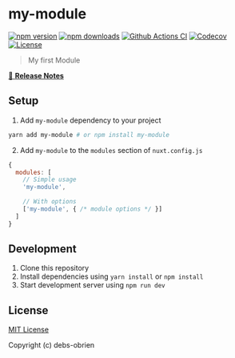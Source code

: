 # my-module

[![npm version][npm-version-src]][npm-version-href]
[![npm downloads][npm-downloads-src]][npm-downloads-href]
[![Github Actions CI][github-actions-ci-src]][github-actions-ci-href]
[![Codecov][codecov-src]][codecov-href]
[![License][license-src]][license-href]

> My first Module

[📖 **Release Notes**](./CHANGELOG.md)

## Setup

1. Add `my-module` dependency to your project

```bash
yarn add my-module # or npm install my-module
```

2. Add `my-module` to the `modules` section of `nuxt.config.js`

```js
{
  modules: [
    // Simple usage
    'my-module',

    // With options
    ['my-module', { /* module options */ }]
  ]
}
```

## Development

1. Clone this repository
2. Install dependencies using `yarn install` or `npm install`
3. Start development server using `npm run dev`

## License

[MIT License](./LICENSE)

Copyright (c) debs-obrien

<!-- Badges -->
[npm-version-src]: https://img.shields.io/npm/v/my-module/latest.svg
[npm-version-href]: https://npmjs.com/package/my-module

[npm-downloads-src]: https://img.shields.io/npm/dt/my-module.svg
[npm-downloads-href]: https://npmjs.com/package/my-module

[github-actions-ci-src]: https://github.com/debs-obrien/workflows/ci/badge.svg
[github-actions-ci-href]: https://github.com/debs-obrien/actions?query=workflow%3Aci

[codecov-src]: https://img.shields.io/codecov/c/github/debs-obrien.svg
[codecov-href]: https://codecov.io/gh/debs-obrien

[license-src]: https://img.shields.io/npm/l/my-module.svg
[license-href]: https://npmjs.com/package/my-module
